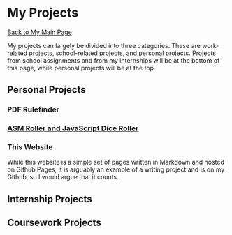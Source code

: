 # My Projects

[Back to My Main Page](index.html)

My projects can largely be divided into three categories.  These are work-related projects, school-related projects, and personal projects.  Projects from school assignments and from my internships will be at the bottom of this page, while personal projects will be at the top.

## Personal Projects

### PDF Rulefinder

### [ASM Roller and JavaScript Dice Roller](dice-rollers.html)

### This Website

While this website is a simple set of pages written in Markdown and hosted on Github Pages, it is arguably an example of a writing project and is on my Github, so I would argue that it counts.


## Internship Projects


## Coursework Projects

